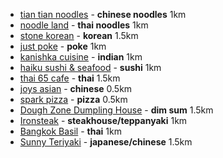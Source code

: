 - [tian tian noodles][tian] - **chinese noodles** 1km
- [noodle land][noodle] - **thai noodles** 1km
- [stone korean][stone] - **korean** 1.5km
- [just poke][just] - **poke** 1km
- [kanishka cuisine][kanishka] - **indian** 1km
- [haiku sushi & seafood][haiku] - **sushi** 1km
- [thai 65 cafe][thai] - **thai** 1.5km
- [joys asian][joys] - **chinese** 0.5km
- [spark pizza][spark] - **pizza** 0.5km
- [Dough Zone Dumpling House][Dough] - **dim sum** 1.5km
- [Ironsteak][Ironsteak] - **steakhouse/teppanyaki** 1km
- [Bangkok Basil][Bangkok] - **thai** 1km
- [Sunny Teriyaki][Sunny] - **japanese/chinese** 1.5km

[tian]: https://www.yelp.com/biz/tian-tian-noodles-redmond-4
[noodle]: https://www.yelp.com/biz/noodle-land-redmond
[stone]: https://www.yelp.com/biz/stone-korean-restaurant-redmond
[just]: https://www.yelp.com/biz/just-poke-redmond
[alaskan]: https://www.yelp.com/biz/alaskan-dumplings-seattle
[kanishka]: https://www.yelp.com/biz/kanishka-cuisine-of-india-redmond
[haiku]: https://www.yelp.com/biz/haiku-sushi-and-seafood-buffet-redmond
[thai]: https://www.yelp.com/biz/thai-65-cafe-redmond-2
[joys]: https://www.yelp.com/biz/joys-asian-redmond
[spark]: https://www.yelp.com/biz/spark-pizza-redmond-2
[Dough]: https://www.yelp.com/biz/dough-zone-dumpling-house-redmond-4
[Ironsteak]: https://www.yelp.com/biz/ironsteak-redmond
[Bangkok]: https://www.yelp.com/biz/bangkok-basil-redmond
[Sunny]: https://www.yelp.com/biz/sunny-teriyaki-redmond-2